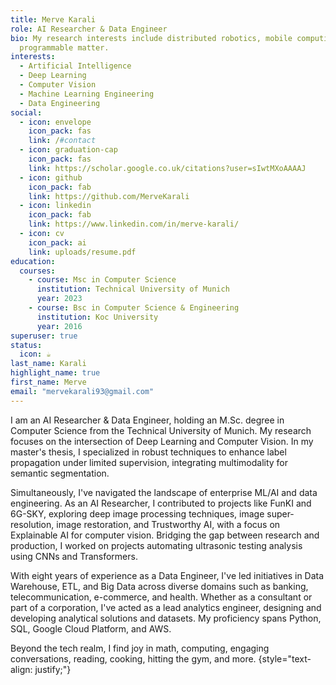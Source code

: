 ```yaml
---
title: Merve Karali
role: AI Researcher & Data Engineer
bio: My research interests include distributed robotics, mobile computing and
  programmable matter.
interests:
  - Artificial Intelligence
  - Deep Learning
  - Computer Vision
  - Machine Learning Engineering
  - Data Engineering
social:
  - icon: envelope
    icon_pack: fas
    link: /#contact
  - icon: graduation-cap
    icon_pack: fas
    link: https://scholar.google.co.uk/citations?user=sIwtMXoAAAAJ
  - icon: github
    icon_pack: fab
    link: https://github.com/MerveKarali
  - icon: linkedin
    icon_pack: fab
    link: https://www.linkedin.com/in/merve-karali/
  - icon: cv
    icon_pack: ai
    link: uploads/resume.pdf
education:
  courses:
    - course: Msc in Computer Science
      institution: Technical University of Munich
      year: 2023
    - course: Bsc in Computer Science & Engineering
      institution: Koc University
      year: 2016
superuser: true
status:
  icon: ☕️
last_name: Karali
highlight_name: true
first_name: Merve
email: "mervekarali93@gmail.com"
---
```


I am an AI Researcher & Data Engineer, holding an M.Sc. degree in Computer Science from the Technical University of Munich. My research focuses on the intersection of Deep Learning and Computer Vision. In my master's thesis, I specialized in robust techniques to enhance label propagation under limited supervision, integrating multimodality for semantic segmentation.

Simultaneously, I've navigated the landscape of enterprise ML/AI and data engineering. As an AI Researcher, I contributed to projects like FunKI and 6G-SKY, exploring deep image processing techniques, image super-resolution, image restoration, and Trustworthy AI, with a focus on Explainable AI for computer vision. Bridging the gap between research and production, I worked on projects automating ultrasonic testing analysis using CNNs and Transformers.

With eight years of experience as a Data Engineer, I've led initiatives in Data Warehouse, ETL, and Big Data across diverse domains such as banking, telecommunication, e-commerce, and health. Whether as a consultant or part of a corporation, I've acted as a lead analytics engineer, designing and developing analytical solutions and datasets. My proficiency spans Python, SQL, Google Cloud Platform, and AWS.

Beyond the tech realm, I find joy in math, computing, engaging conversations, reading, cooking, hitting the gym, and more.
{style="text-align: justify;"}
